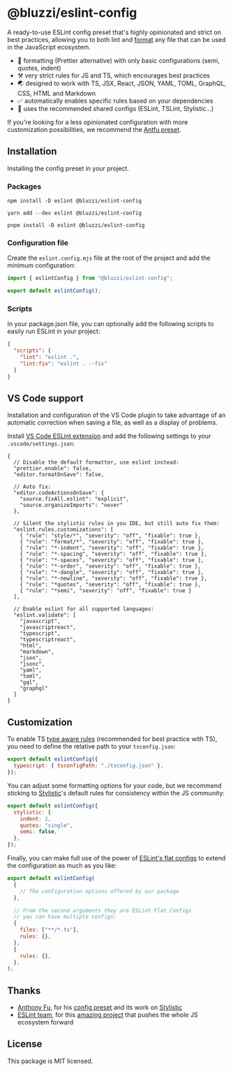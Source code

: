 # @bluzzi/eslint-config
A ready-to-use ESLint config preset that's highly opinionated and strict on best practices, allowing you to both lint and [format](https://eslint.style/guide/why) any file that can be used in the JavaScript ecosystem.

- 📖 formatting (Prettier alternative) with only basic configurations (semi, quotes, indent)
- ⚒️ very strict rules for JS and TS, which encourages best practices
- 🌏 designed to work with TS, JSX, React, JSON, YAML, TOML, GraphQL, CSS, HTML and Markdown
- ✅ automatically enables specific rules based on your dependencies
- 🧲 uses the recommended shared configs (ESLint, TSLint, Stylistic...)

If you're looking for a less opinionated configuration with more customization possibilities, we recommend the [Antfu preset](https://github.com/antfu/eslint-config).

## Installation
Installing the config preset in your project.

### Packages
```
npm install -D eslint @bluzzi/eslint-config
```
```
yarn add --dev eslint @bluzzi/eslint-config
```
```
pnpm install -D eslint @bluzzi/eslint-config
```

### Configuration file
Create the `eslint.config.mjs` file at the root of the project and add the minimum configuration:
```js
import { eslintConfig } from "@bluzzi/eslint-config";

export default eslintConfig();
```

### Scripts
In your package.json file, you can optionally add the following scripts to easily run ESLint in your project:
```json
{
  "scripts": {
    "lint": "eslint .",
    "lint:fix": "eslint . --fix"
  }
}
```

## VS Code support
Installation and configuration of the VS Code plugin to take advantage of an automatic correction when saving a file, as well as a display of problems.

Install [VS Code ESLint extension](https://marketplace.visualstudio.com/items?itemName=dbaeumer.vscode-eslint) and add the following settings to your `.vscode/settings.json`:
```jsonc
{
  // Disable the default formatter, use eslint instead:
  "prettier.enable": false,
  "editor.formatOnSave": false,

  // Auto fix:
  "editor.codeActionsOnSave": {
    "source.fixAll.eslint": "explicit",
    "source.organizeImports": "never"
  },

  // Silent the stylistic rules in you IDE, but still auto fix them:
  "eslint.rules.customizations": [
    { "rule": "style/*", "severity": "off", "fixable": true },
    { "rule": "format/*", "severity": "off", "fixable": true },
    { "rule": "*-indent", "severity": "off", "fixable": true },
    { "rule": "*-spacing", "severity": "off", "fixable": true },
    { "rule": "*-spaces", "severity": "off", "fixable": true },
    { "rule": "*-order", "severity": "off", "fixable": true },
    { "rule": "*-dangle", "severity": "off", "fixable": true },
    { "rule": "*-newline", "severity": "off", "fixable": true },
    { "rule": "*quotes", "severity": "off", "fixable": true },
    { "rule": "*semi", "severity": "off", "fixable": true }
  ],

  // Enable eslint for all supported languages:
  "eslint.validate": [
    "javascript",
    "javascriptreact",
    "typescript",
    "typescriptreact",
    "html",
    "markdown",
    "json",
    "jsonc",
    "yaml",
    "toml",
    "gql",
    "graphql"
  ]
}
```

## Customization
To enable TS [type aware rules](https://typescript-eslint.io/getting-started/typed-linting) (recommended for best practice with TS), you need to define the relative path to your `tsconfig.json`:
```js
export default eslintConfig({
  typescript: { tsconfigPath: "./tsconfig.json" },
});
```

You can adjust some formatting options for your code, but we recommend sticking to [Stylistic](https://eslint.style/guide/config-presets)'s default rules for consistency within the JS community:
```js
export default eslintConfig({
  stylistic: {
    indent: 2,
    quotes: "single",
    semi: false,
  },
});
```

Finally, you can make full use of the power of [ESLint's flat configs](https://eslint.org/docs/latest/use/configure/configuration-files) to extend the configuration as much as you like:
```js
export default eslintConfig(
  {
    // The configuration options offered by our package
  },

  // From the second arguments they are ESLint Flat Configs
  // you can have multiple configs:
  {
    files: ["**/*.ts"],
    rules: {},
  },
  {
    rules: {},
  },
);
```

## Thanks
- [Anthony Fu](https://github.com/antfu), for his [config preset](https://github.com/antfu/eslint-config) and its work on [Stylistic](https://eslint.style/)
- [ESLint team](https://eslint.org/team/), for this [amazing project](https://eslint.org/) that pushes the whole JS ecosystem forward

## License
This package is MIT licensed.
